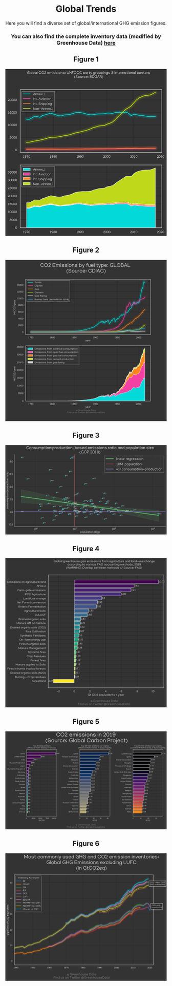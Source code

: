 
<center>
<h1>
Global Trends
</h1>
Here you will find a diverse set of global/international GHG emission figures.
<br>

<h3>
You can also find the complete inventory data (modified by Greenhouse Data) <a href="https://github.com/dquintani/GreenhouseData/tree/master/clean_data">here</a>

<h2>Figure 1</h2>
<p><img alt="" src="EDGAR_1.png" /></p><h2>Figure 2</h2>
<p><img alt="" src="CDIAC_totals1.png" /></p><h2>Figure 3</h2>
<p><img alt="" src="GCP_cons_prod_ratio.png" /></p><h2>Figure 4</h2>
<p><img alt="" src="FAO_1.png" /></p><h2>Figure 5</h2>
<p><img alt="" src="GCP_top20.png" /></p><h2>Figure 6</h2>
<p><img alt="" src="ghg_and_co2_totals.png" /></p>